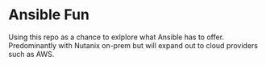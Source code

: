 # Ansible Fun

Using this repo as a chance to exlplore what Ansible has to offer. Predominantly with Nutanix on-prem but will expand out to cloud providers such as AWS.
